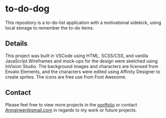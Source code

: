 # to-do-dog

This repository is a to-do-list application with a motivational sidekick, using local storage to remember the to-do items.

## Details

This project was built in VSCode using HTML, SCSS/CSS, and vanilla JavaScript.Wireframes and mock-ups for the design were sketched using InVision Studio. The background images and characters are licensed from Envato Elements, and the characters were edited using Affinity Designer to create sprites. The icons are free use from Font Awesome.

## Contact

Please feel free to view more projects in the [portfolio](https://mathmythica.com/) or contact Anngineer@gmail.com in regards to my work or future projects.
